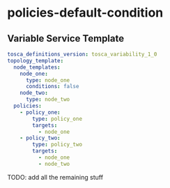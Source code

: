 # policies-default-condition



## Variable Service Template

```yaml linenums="1"
tosca_definitions_version: tosca_variability_1_0
topology_template:
  node_templates:
    node_one:
      type: node_one
      conditions: false
    node_two:
      type: node_two
  policies:
    - policy_one:
        type: policy_one
        targets:
          - node_one
    - policy_two:
        type: policy_two
        targets:
          - node_one
          - node_two

```



TODO: add all the remaining stuff
